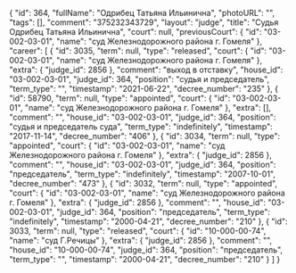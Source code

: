 {
    "id": 364,
    "fullName": "Одрибец Татьяна Ильинична",
    "photoURL": "",
    "tags": [],
    "comment": "375232343729",
    "layout": "judge",
    "title": "Судья Одрибец Татьяна Ильинична",
    "court": null,
    "previousCourt": {
        "id": "03-002-03-01",
        "name": "суд Железнодорожного района г. Гомеля"
    },
    "career": [
        {
            "id": 3035,
            "term": null,
            "type": "released",
            "court": {
                "id": "03-002-03-01",
                "name": "суд Железнодорожного района г. Гомеля"
            },
            "extra": {
                "judge_id": 2856
            },
            "comment": "выход в отставку",
            "house_id": "03-002-03-01",
            "judge_id": 364,
            "position": "судья и председатель",
            "term_type": "",
            "timestamp": "2021-06-22",
            "decree_number": "235"
        },
        {
            "id": 58790,
            "term": null,
            "type": "appointed",
            "court": {
                "id": "03-002-03-01",
                "name": "суд Железнодорожного района г. Гомеля"
            },
            "extra": [],
            "comment": "",
            "house_id": "03-002-03-01",
            "judge_id": 364,
            "position": "судья и председатель суда",
            "term_type": "indefinitely",
            "timestamp": "2017-11-14",
            "decree_number": "406"
        },
        {
            "id": 3034,
            "term": null,
            "type": "appointed",
            "court": {
                "id": "03-002-03-01",
                "name": "суд Железнодорожного района г. Гомеля"
            },
            "extra": {
                "judge_id": 2856
            },
            "comment": "",
            "house_id": "03-002-03-01",
            "judge_id": 364,
            "position": "председатель",
            "term_type": "indefinitely",
            "timestamp": "2007-10-01",
            "decree_number": "473"
        },
        {
            "id": 3032,
            "term": null,
            "type": "appointed",
            "court": {
                "id": "03-002-03-01",
                "name": "суд Железнодорожного района г. Гомеля"
            },
            "extra": {
                "judge_id": 2856
            },
            "comment": "",
            "house_id": "03-002-03-01",
            "judge_id": 364,
            "position": "председатель",
            "term_type": "indefinitely",
            "timestamp": "2000-04-21",
            "decree_number": "210"
        },
        {
            "id": 3033,
            "term": null,
            "type": "released",
            "court": {
                "id": "10-000-00-74",
                "name": "суд Г.Речицы"
            },
            "extra": {
                "judge_id": 2856
            },
            "comment": "",
            "house_id": "10-000-00-74",
            "judge_id": 364,
            "position": "председатель",
            "term_type": "",
            "timestamp": "2000-04-21",
            "decree_number": "210"
        }
    ]
}